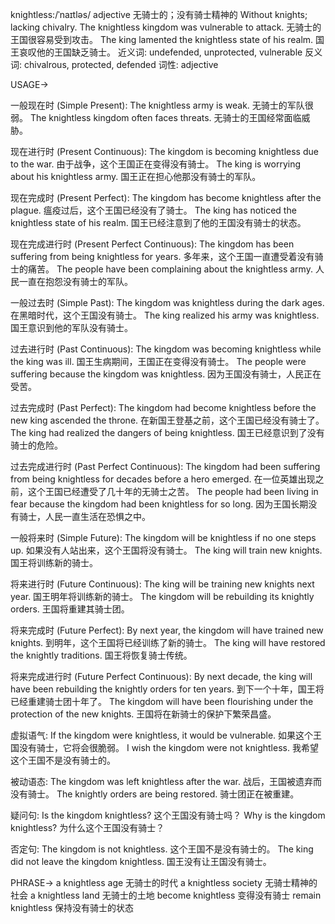 knightless:/ˈnaɪtləs/
adjective
无骑士的；没有骑士精神的
Without knights; lacking chivalry.
The knightless kingdom was vulnerable to attack.  无骑士的王国很容易受到攻击。
The king lamented the knightless state of his realm. 国王哀叹他的王国缺乏骑士。
近义词: undefended, unprotected, vulnerable
反义词: chivalrous, protected, defended
词性: adjective

USAGE->

一般现在时 (Simple Present):
The knightless army is weak. 无骑士的军队很弱。
The knightless kingdom often faces threats. 无骑士的王国经常面临威胁。

现在进行时 (Present Continuous):
The kingdom is becoming knightless due to the war. 由于战争，这个王国正在变得没有骑士。
The king is worrying about his knightless army. 国王正在担心他那没有骑士的军队。

现在完成时 (Present Perfect):
The kingdom has become knightless after the plague. 瘟疫过后，这个王国已经没有了骑士。
The king has noticed the knightless state of his realm. 国王已经注意到了他的王国没有骑士的状态。

现在完成进行时 (Present Perfect Continuous):
The kingdom has been suffering from being knightless for years. 多年来，这个王国一直遭受着没有骑士的痛苦。
The people have been complaining about the knightless army. 人民一直在抱怨没有骑士的军队。

一般过去时 (Simple Past):
The kingdom was knightless during the dark ages. 在黑暗时代，这个王国没有骑士。
The king realized his army was knightless. 国王意识到他的军队没有骑士。

过去进行时 (Past Continuous):
The kingdom was becoming knightless while the king was ill. 国王生病期间，王国正在变得没有骑士。
The people were suffering because the kingdom was knightless.  因为王国没有骑士，人民正在受苦。

过去完成时 (Past Perfect):
The kingdom had become knightless before the new king ascended the throne.  在新国王登基之前，这个王国已经没有骑士了。
The king had realized the dangers of being knightless.  国王已经意识到了没有骑士的危险。

过去完成进行时 (Past Perfect Continuous):
The kingdom had been suffering from being knightless for decades before a hero emerged. 在一位英雄出现之前，这个王国已经遭受了几十年的无骑士之苦。
The people had been living in fear because the kingdom had been knightless for so long.  因为王国长期没有骑士，人民一直生活在恐惧之中。


一般将来时 (Simple Future):
The kingdom will be knightless if no one steps up. 如果没有人站出来，这个王国将没有骑士。
The king will train new knights. 国王将训练新的骑士。

将来进行时 (Future Continuous):
The king will be training new knights next year. 国王明年将训练新的骑士。
The kingdom will be rebuilding its knightly orders. 王国将重建其骑士团。

将来完成时 (Future Perfect):
By next year, the kingdom will have trained new knights. 到明年，这个王国将已经训练了新的骑士。
The king will have restored the knightly traditions. 国王将恢复骑士传统。

将来完成进行时 (Future Perfect Continuous):
By next decade, the king will have been rebuilding the knightly orders for ten years. 到下一个十年，国王将已经重建骑士团十年了。
The kingdom will have been flourishing under the protection of the new knights. 王国将在新骑士的保护下繁荣昌盛。

虚拟语气:
If the kingdom were knightless, it would be vulnerable. 如果这个王国没有骑士，它将会很脆弱。
I wish the kingdom were not knightless. 我希望这个王国不是没有骑士的。

被动语态:
The kingdom was left knightless after the war. 战后，王国被遗弃而没有骑士。
The knightly orders are being restored. 骑士团正在被重建。

疑问句:
Is the kingdom knightless? 这个王国没有骑士吗？
Why is the kingdom knightless? 为什么这个王国没有骑士？

否定句:
The kingdom is not knightless. 这个王国不是没有骑士的。
The king did not leave the kingdom knightless. 国王没有让王国没有骑士。



PHRASE->
a knightless age 无骑士的时代
a knightless society 无骑士精神的社会
a knightless land 无骑士的土地
become knightless 变得没有骑士
remain knightless 保持没有骑士的状态

